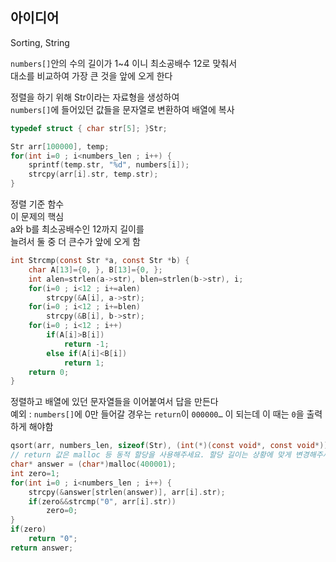 ## 아이디어
Sorting, String  
  
`numbers[]`안의 수의 길이가 1~4 이니 최소공배수 12로 맞춰서  
대소를 비교하여 가장 큰 것을 앞에 오게 한다  
  
정렬을 하기 위해 Str이라는 자료형을 생성하여  
`numbers[]`에 들어있던 값들을 문자열로 변환하여 배열에 복사
```c
typedef struct { char str[5]; }Str;

Str arr[100000], temp;
for(int i=0 ; i<numbers_len ; i++) {
    sprintf(temp.str, "%d", numbers[i]);
    strcpy(arr[i].str, temp.str);
}
```
정렬 기준 함수  
이 문제의 핵심  
a와 b를 최소공배수인 12까지 길이를  
늘려서 둘 중 더 큰수가 앞에 오게 함
```c
int Strcmp(const Str *a, const Str *b) {
	char A[13]={0, }, B[13]={0, };
	int alen=strlen(a->str), blen=strlen(b->str), i;
	for(i=0 ; i<12 ; i+=alen)
		strcpy(&A[i], a->str);
	for(i=0 ; i<12 ; i+=blen)
		strcpy(&B[i], b->str);
	for(i=0 ; i<12 ; i++)
		if(A[i]>B[i])
			return -1;
		else if(A[i]<B[i])
			return 1;
	return 0;
}
```
정렬하고 배열에 있던 문자열들을 이어붙여서 답을 만든다  
예외 : `numbers[]`에 0만 들어갈 경우는 `return`이 `000000…` 이 되는데 이 때는 `0`을 출력하게 해야함
```c
qsort(arr, numbers_len, sizeof(Str), (int(*)(const void*, const void*))Strcmp);
// return 값은 malloc 등 동적 할당을 사용해주세요. 할당 길이는 상황에 맞게 변경해주세요.
char* answer = (char*)malloc(400001);
int zero=1;
for(int i=0 ; i<numbers_len ; i++) {
    strcpy(&answer[strlen(answer)], arr[i].str);
    if(zero&&strcmp("0", arr[i].str))
        zero=0;
}
if(zero)
    return "0";
return answer;
```
